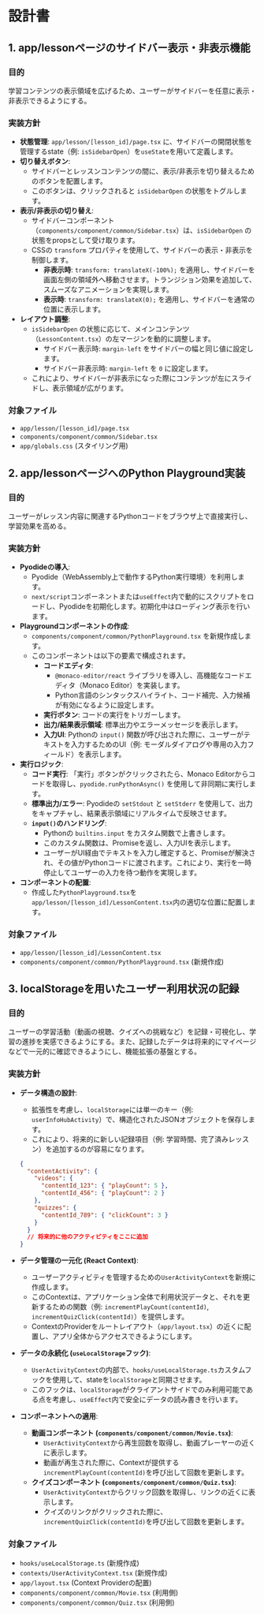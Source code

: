 # 設計書

## 1. app/lessonページのサイドバー表示・非表示機能

### 目的
学習コンテンツの表示領域を広げるため、ユーザーがサイドバーを任意に表示・非表示できるようにする。

### 実装方針
- **状態管理**: `app/lesson/[lesson_id]/page.tsx` に、サイドバーの開閉状態を管理するstate（例: `isSidebarOpen`）を`useState`を用いて定義します。
- **切り替えボタン**:
  - サイドバーとレッスンコンテンツの間に、表示/非表示を切り替えるためのボタンを配置します。
  - このボタンは、クリックされると `isSidebarOpen` の状態をトグルします。
- **表示/非表示の切り替え**:
  - サイドバーコンポーネント（`components/component/common/Sidebar.tsx`）は、`isSidebarOpen` の状態をpropsとして受け取ります。
  - CSSの `transform` プロパティを使用して、サイドバーの表示・非表示を制御します。
    - **非表示時**: `transform: translateX(-100%);` を適用し、サイドバーを画面左側の領域外へ移動させます。トランジション効果を追加して、スムーズなアニメーションを実現します。
    - **表示時**: `transform: translateX(0);` を適用し、サイドバーを通常の位置に表示します。
- **レイアウト調整**:
  - `isSidebarOpen` の状態に応じて、メインコンテンツ（`LessonContent.tsx`）の左マージンを動的に調整します。
    - サイドバー表示時: `margin-left` をサイドバーの幅と同じ値に設定します。
    - サイドバー非表示時: `margin-left` を `0` に設定します。
  - これにより、サイドバーが非表示になった際にコンテンツが左にスライドし、表示領域が広がります。

### 対象ファイル
- `app/lesson/[lesson_id]/page.tsx`
- `components/component/common/Sidebar.tsx`
- `app/globals.css` (スタイリング用)


## 2. app/lessonページへのPython Playground実装

### 目的
ユーザーがレッスン内容に関連するPythonコードをブラウザ上で直接実行し、学習効果を高める。

### 実装方針
- **Pyodideの導入**:
  - Pyodide（WebAssembly上で動作するPython実行環境）を利用します。
  - `next/script`コンポーネントまたは`useEffect`内で動的にスクリプトをロードし、Pyodideを初期化します。初期化中はローディング表示を行います。
- **Playgroundコンポーネントの作成**:
  - `components/component/common/PythonPlayground.tsx` を新規作成します。
  - このコンポーネントは以下の要素で構成されます。
    - **コードエディタ**:
      - `@monaco-editor/react` ライブラリを導入し、高機能なコードエディタ（Monaco Editor）を実装します。
      - Python言語のシンタックスハイライト、コード補完、入力候補が有効になるように設定します。
    - **実行ボタン**: コードの実行をトリガーします。
    - **出力/結果表示領域**: 標準出力やエラーメッセージを表示します。
    - **入力UI**: Pythonの `input()` 関数が呼び出された際に、ユーザーがテキストを入力するためのUI（例: モーダルダイアログや専用の入力フィールド）を表示します。
- **実行ロジック**:
  - **コード実行**: 「実行」ボタンがクリックされたら、Monaco Editorからコードを取得し、`pyodide.runPythonAsync()` を使用して非同期に実行します。
  - **標準出力/エラー**: Pyodideの `setStdout` と `setStderr` を使用して、出力をキャプチャし、結果表示領域にリアルタイムで反映させます。
  - **`input()`のハンドリング**:
    - Pythonの `builtins.input` をカスタム関数で上書きします。
    - このカスタム関数は、Promiseを返し、入力UIを表示します。
    - ユーザーがUI経由でテキストを入力し確定すると、Promiseが解決され、その値がPythonコードに渡されます。これにより、実行を一時停止してユーザーの入力を待つ動作を実現します。
- **コンポーネントの配置**:
  - 作成した`PythonPlayground.tsx`を`app/lesson/[lesson_id]/LessonContent.tsx`内の適切な位置に配置します。

### 対象ファイル
- `app/lesson/[lesson_id]/LessonContent.tsx`
- `components/component/common/PythonPlayground.tsx` (新規作成)


## 3. localStorageを用いたユーザー利用状況の記録

### 目的
ユーザーの学習活動（動画の視聴、クイズへの挑戦など）を記録・可視化し、学習の進捗を実感できるようにする。また、記録したデータは将来的にマイページなどで一元的に確認できるようにし、機能拡張の基盤とする。

### 実装方針
- **データ構造の設計**:
  - 拡張性を考慮し、`localStorage`には単一のキー（例: `userInfoHubActivity`）で、構造化されたJSONオブジェクトを保存します。
  - これにより、将来的に新しい記録項目（例: 学習時間、完了済みレッスン）を追加するのが容易になります。
  ```json
  {
    "contentActivity": {
      "videos": {
        "contentId_123": { "playCount": 5 },
        "contentId_456": { "playCount": 2 }
      },
      "quizzes": {
        "contentId_789": { "clickCount": 3 }
      }
    }
    // 将来的に他のアクティビティをここに追加
  }
  ```

- **データ管理の一元化 (React Context)**:
  - ユーザーアクティビティを管理するための`UserActivityContext`を新規に作成します。
  - このContextは、アプリケーション全体で利用状況データと、それを更新するための関数（例: `incrementPlayCount(contentId)`, `incrementQuizClick(contentId)`）を提供します。
  - ContextのProviderをルートレイアウト（`app/layout.tsx`）の近くに配置し、アプリ全体からアクセスできるようにします。

- **データの永続化 (`useLocalStorage`フック)**:
  - `UserActivityContext`の内部で、`hooks/useLocalStorage.ts`カスタムフックを使用して、stateを`localStorage`と同期させます。
  - このフックは、`localStorage`がクライアントサイドでのみ利用可能である点を考慮し、`useEffect`内で安全にデータの読み書きを行います。

- **コンポーネントへの適用**:
  - **動画コンポーネント (`components/component/common/Movie.tsx`)**:
    - `UserActivityContext`から再生回数を取得し、動画プレーヤーの近くに表示します。
    - 動画が再生された際に、Contextが提供する`incrementPlayCount(contentId)`を呼び出して回数を更新します。
  - **クイズコンポーネント (`components/component/common/Quiz.tsx`)**:
    - `UserActivityContext`からクリック回数を取得し、リンクの近くに表示します。
    - クイズのリンクがクリックされた際に、`incrementQuizClick(contentId)`を呼び出して回数を更新します。

### 対象ファイル
- `hooks/useLocalStorage.ts` (新規作成)
- `contexts/UserActivityContext.tsx` (新規作成)
- `app/layout.tsx` (Context Providerの配置)
- `components/component/common/Movie.tsx` (利用側)
- `components/component/common/Quiz.tsx` (利用側)
